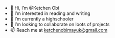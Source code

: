 - 👋 Hi, I’m @Ketchen Obi
- 👀 I’m interested in reading and writing
- 🌱 I’m currently a highschooler
- 💞️ I’m looking to collaborate on loots of projects
- 📫 Reach me at ketchenobimayuk@gmail.com 

<!---
Ketchenobi/Ketchenobi is a ✨ special ✨ repository because its `README.md` (this file) appears on your GitHub profile.
You can click the Preview link to take a look at your changes.
--->
